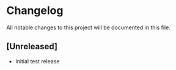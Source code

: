 # Changelog

All notable changes to this project will be documented in this file.

## [Unreleased]

- Initial test release
